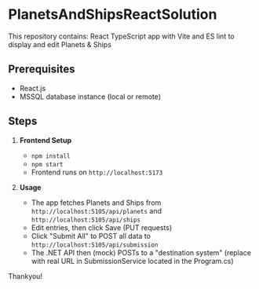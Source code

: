 # PlanetsAndShipsReactSolution

This repository contains:
React TypeScript app with Vite and ES lint to display and edit Planets & Ships

## Prerequisites
- React.js
- MSSQL database instance (local or remote)

## Steps

1. **Frontend Setup**
   - `npm install`
   - `npm start`
   - Frontend runs on `http://localhost:5173`

2. **Usage**
   - The app fetches Planets and Ships from `http://localhost:5105/api/planets` and `http://localhost:5105/api/ships`
   - Edit entries, then click Save (PUT requests)
   - Click "Submit All" to POST all data to `http://localhost:5105/api/submission`
   - The .NET API then (mock) POSTs to a "destination system" (replace with real URL in SubmissionService located in the Program.cs)

Thankyou!
